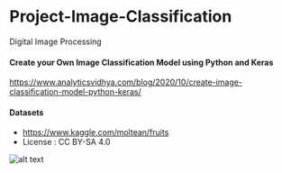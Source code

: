 # Project-Image-Classification
Digital Image Processing


#### Create your Own Image Classification Model using Python and Keras
https://www.analyticsvidhya.com/blog/2020/10/create-image-classification-model-python-keras/

#### Datasets
- https://www.kaggle.com/moltean/fruits
- License : CC BY-SA 4.0

![alt text](https://github.com/lacakp/Project-Image-Classification/blob/6b579af9c052647e67b01b461899819d89896b32/PlanProj.drawio.png)



